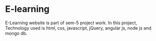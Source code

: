 # E-learning
E-Learning website is part of sem-5 project work. In this project, Technology used is html, css, javascript, jQuery, angular js, node js and mongo db.
